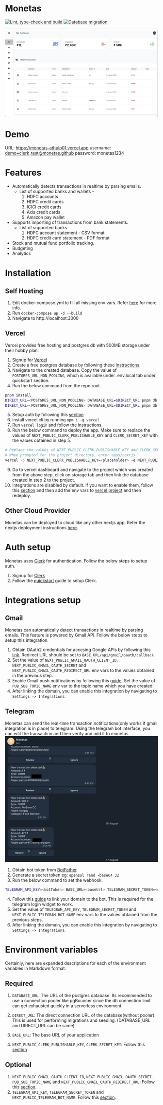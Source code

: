 # Monetas

[![Lint, type-check and build](https://github.com/athulp01/monetas/actions/workflows/ci.yml/badge.svg)](https://github.com/athulp01/monetas/actions/workflows/ci.yml)
[![Database migration](https://github.com/athulp01/monetas/actions/workflows/migrateDb.yml/badge.svg)](https://github.com/athulp01/monetas/actions/workflows/migrateDb.yml)

![screeshot](screenshots/ss.png)

# Demo

URL: https://monetas-athulp01.vercel.app
username: demo+clerk_test@monetas.github
password: monetas1234

# Features
* Automatically detects transactions in realtime by parsing emails.
   * List of supported banks and wallets - 
     1. HDFC accounts
     2. HDFC credit cards
     3. ICICI credit cards
     4. Axis credit cards
     5. Amazon pay wallet
* Supports importing of transactions from bank statements.
  * List of supported banks
    1. HDFC account statement - CSV format
    2. HDFC credit card statement - PDF format
* Stock and mutual fund portfolio tracking.
* Budgeting
* Analytics

# Installation
## Self Hosting
1. Edit docker-compose.yml to fill all missing env vars. Refer [here](#environment-variables) for more info.
2. Run `docker-compose up -d --build`
3. Navigate to http://localhost:3000

## Vercel
Vercel provides free hosting and postgres db with 500MB storage under their hobby plan.

1. Signup for [Vercel](https://vercel.com/home)
2. Create a free postgres database by following these [instructions](https://vercel.com/docs/storage/vercel-postgres/quickstart#create-a-postgres-database). 
3. Navigate to the created database. Copy the value of `POSTGRES_URL_NON_POOLING`, which is available under .env.local tab under quickstart section.
4. Run the below command from the repo root.
```bash
pnpm install
DIRECT_URL=<POSTGRES_URL_NON_POOLING> DATABASE_URL=$DIRECT_URL pnpm db:migrate
DIRECT_URL=<POSTGRES_URL_NON_POOLING> DATABASE_URL=$DIRECT_URL pnpm db:seed
```
5. Setup auth by following this [section](#auth-setup)
6. Install vercel cli by running `npm i -g vercel`
7. Run `vercel login` and follow the instructions.
8. Run the below command to deploy the app. Make sure to replace the values of `NEXT_PUBLIC_CLERK_PUBLISHABLE_KEY` and `CLERK_SECRET_KEY` with the values obtained in step 5.
```bash
# Replace the values of NEXT_PUBLIC_CLERK_PUBLISHABLE_KEY and CLERK_SECRET_KEY with the values obtained in step 5
# When prompted for the project directory, enter apps/nextjs
vercel -b NEXT_PUBLIC_CLERK_PUBLISHABLE_KEY=<placeholder> -e NEXT_PUBLIC_CLERK_PUBLISHABLE_KEY=<placeholder> -e CLERK_SECRET_KEY=<placeholder>
```
9. Go to vercel dashboard and navigate to the project which was created from the above step, click on storage tab and then link the database created in step 2 to the project.
10. Integrations are disabled by default. If you want to enable them, follow this [section](#integrations-setup) and then add the env vars to [vercel project](https://vercel.com/docs/projects/environment-variables) and then redeploy.

## Other Cloud Provider
Monetas can be deployed to cloud like any other nextjs app. Refer the nextjs deployment instructions [here](https://nextjs.org/docs/pages/building-your-application/deploying#other-services).


# Auth setup
Monetas uses [Clerk](https://clerk.dev/) for authentication. Follow the below steps to setup auth.
1. Signup for [Clerk](https://clerk.dev/)
2. Follow the [quickstart](https://clerk.com/docs/authentication/set-up-your-application) guide to setup Clerk.

# Integrations setup
## Gmail
Monetas can automatically detect transactions in realtime by parsing emails. This feature is powered by Gmail API. Follow the below steps to setup this integration.
1. Obtain OAuth2 credentials for accesing Google APIs by following this [link](https://developers.google.com/identity/protocols/oauth). Redirect URL should be set to `BASE_URL/api/gmail/oauth/callback`
2. Set the value of `NEXT_PUBLIC_GMAIL_OAUTH_CLIENT_ID`, `NEXT_PUBLIC_GMAIL_OAUTH_SECRET` and `NEXT_PUBLIC_GMAIL_OAUTH_REDIRECT_URL` env vars to the values obtained in the previous step.
3. Enable Gmail push notifications by following this [guide](https://developers.google.com/gmail/api/guides/push). Set the value of `PUB_SUB_TOPIC_NAME` env var to the topic name which you have created.
5. After linking the domain, you can enable this integration by navigating to `Settings -> Integrations`.

## Telegram
Monetas can send the real-time transaction notifications(only works if gmail integration is in place) to telegram. Using the telegram bot interface, you can edit the transaction and then verify and add it to monetas.
![screeshot](screenshots/tg.png)

1. Obtain bot token from [BotFather](https://core.telegram.org/bots#6-botfather)
2. Generate a secret token eg: `openssl rand -base64 32`
3. Run the below command to set the webhook.
```bash
TELEGRAM_API_KEY=<botToken> BASE_URL=<baseUrl> TELEGRAM_SECRET_TOKEN=<secretToken> ./scripts/setup-telegram.sh
```
4. Follow this [guide](https://core.telegram.org/widgets/login#linking-your-domain-to-the-bot) to link your domain to the bot. This is required for the telegram login widget to work.
5. Set the value of `TELEGRAM_API_KEY`, `TELEGRAM_SECRET_TOKEN` and `NEXT_PUBLIC_TELEGRAM_BOT_NAME` env vars to the values obtained from the previous steps.
5. After linking the domain, you can enable this integration by navigating to `Settings -> Integrations`.

# Environment variables
Certainly, here are expanded descriptions for each of the environment variables in Markdown format:

## Required
1. `DATABASE_URL`:
   The URL of the postgres database. Its recommended to use a connection pooler like pgBouncer since the db connection limit can get exhausted quickly in a serverless environment.

2. `DIRECT_URL`:
   The direct connection URL of the database(without pooler). This is used for performing migrations and seeding. (DATABASE_URL and DIRECT_URL can be same)

3. `BASE_URL`:
   The base URL of your application
4. `NEXT_PUBLIC_CLERK_PUBLISHABLE_KEY`, `CLERK_SECRET_KEY`: Follow this [section](#auth-setup)

## Optional

1. `NEXT_PUBLIC_GMAIL_OAUTH_CLIENT_ID`, `NEXT_PUBLIC_GMAIL_OAUTH_SECRET`, `PUB_SUB_TOPIC_NAME` and `NEXT_PUBLIC_GMAIL_OAUTH_REDIRECT_URL`: Follow this [section](#gmail).
2. `TELEGRAM_API_KEY`, `TELEGRAM_SECRET_TOKEN` and `NEXT_PUBLIC_TELEGRAM_BOT_NAME`: Follow this [section](#telegram).
